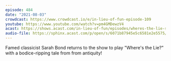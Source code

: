 ```yaml
---
episode: 484
date: "2021-08-03"
crowdcast: https://www.crowdcast.io/e/in-lieu-of-fun-episode-109
youtube: https://www.youtube.com/watch?v=pm4GMDewzV4
acast: https://shows.acast.com/in-lieu-of-fun/episodes/wheres-the-lie-sarah-bond-edition
audio-file: https://sphinx.acast.com/p/open/s/6071b87945e5c6581e2e5575/e/610ab0b2ba149d00155fea76/media.mp3
---
```

Famed classicist Sarah Bond returns to the show to play "Where's the Lie?" with a bodice-ripping tale from from antiquity!
